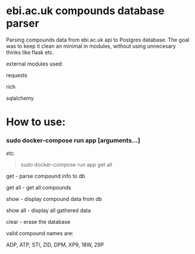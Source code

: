 # ebi.ac.uk compounds database parser

Parsing compounds data from ebi.ac.uk api to Postgres database.
The goal was to keep it clean an minimal in modules, without using
unnecesary thinks like flask etc.

external modules used:

requests

rich

sqlalchemy

# How to use:

### sudo docker-compose run app [arguments...]

_etc._

> sudo docker-compose run app get all

get - parse compound info to db

get all - get all compounds

show - display compound data from db

show all - display all gathered data

clear - erase the database

valid compound names are:

ADP, ATP, STI, ZID, DPM, XP9, 18W, 29P
